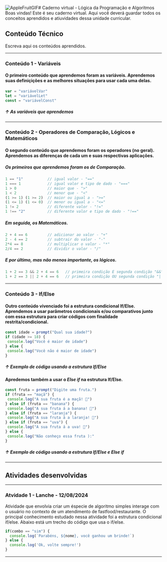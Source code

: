 ![AppleFruitGIF](https://github.com/user-attachments/assets/6e3c55df-e3b5-40f7-bada-67d264dbd80a)# Caderno virtual - Lógica da Programação e Algoritmos
Boas vindas! Este é seu caderno virtual. Aqui você deverá guardar todos os conceitos aprendidos e atiuvidades dessa unidade curricular. 


## Conteúdo Técnico
Escreva aqui os conteúdos aprendidos.
__________________________________________________________________________________
### Conteúdo 1 - Variáveis 
#### O primeiro conteúdo que aprendemos foram as variáveis. Aprendemos suas definiçições e as melhores situações para usar cada uma delas.
```js
var = "variávelVar"
let = "variávelLet"
const = "variávelConst"
```
##### ↑ *As variáveis que aprendemos*
__________________________________________________________________________________
### Conteúdo 2 - Operadores de Comparação, Lógicos e Matemáticos
#### O segundo conteúdo que aprendemos foram os operadores (no geral). Aprendemos as diferenças de cada um e suas respectivas aplicações.
##### Os primeiros que aprendemos foram os de Comparação.
```js
1 == "1"           // igual valor - "=="
1 === 1            // igual valor e tipo de dado - "==="
1 > 0              // maior que - ">"
1 < 2              // menor que - "<"
(1 >= 1) (1 >= 2)  // maior ou igual a - ">="
(1 <= 1) (1 <= 0)  // menor ou igual a - "<="
1 != 2             // diferente valor - "!="
1 !== "2"          // diferente valor e tipo de dado - "!=="
```
##### Em seguida, os Matemáticos.
```js
2 + 4 == 6         // adicionar ao valor - "+"
2 - 4 == 2         // subtrair do valor - "-"
2*4 == 8           // multiplicar o valor - "*"
2/4 == 2           // dividir o valor - "/"
```
##### E por último, mas não menos importante, os lógicos.
```js
1 + 2 == 3 && 2 + 4 == 6   // primeira condição E segunda condição "&&"
1 + 2 == 3 || 2 + 4 == 6   // primeira condição OU segunda condição "||"
```
__________________________________________________________________________________
### Conteúdo 3 - If/Else
#### Outro conteúdo vivenciado foi a estrutura condicional If/Else. Aprendemos a usar parâmetros condicionais e/ou comparativos junto com essa estrutura para criar códigos com finalidade restrita/condicional.
```js
const idade = prompt("Qual sua idade?")
if (idade >= 18) {
 console.log("Você é maior de idade")
} else {
 console.log("Você não é maior de idade")
}
```
##### ↑ *Exemplo de código usando a estrutura If/Else*
#### Apredemos também a usar o *Else if* na estrutura If/Else.
```js
const fruta = prompt("Digite uma fruta.")
if (fruta == "maçã") {
 console.log("A sua fruta é a maçã! 🍎")
} else if (fruta == "banana") {
 console.log("A sua fruta á a banana! 🍌")
} else if (fruta == "laranja") {
 console.log("A sua fruta á a laranja! 🍊")
} else if (fruta == "uva") {
 console.log("A sua fruta á a uva! 🍇")
} else {
 console.log("Não conheço essa fruta ):"
}
```
##### ↑ *Exemplo de código usando a estrutura If/Else e Else if*
__________________________________________________________________________________

## Atividades desenvolvidas 
__________________________________________________________________________________
### Atvidade 1 - Lanche - 12/08/2024

Atividade que envolvia criar um éspecie de algoritmo simples interage com o usuário no contexto de um atendimento de fastfood/restaurante.
O principal conhecimento estudado nessa atividade foi a estrutura condicional if/else.
Abaixo está um trecho do código que usa o if/else.

```js
if(combo == "sim") {
  console.log(`Parabéns, ${nome}, você ganhou um brinde!`)
} else {
  console.log('Ok, volte sempre!')
}
```
__________________________________________________________________________________
